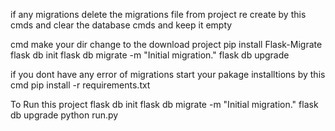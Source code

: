 if any migrations delete the migrations file from project re create by this cmds and clear the database cmds and keep it empty 



cmd make your dir change to the download project
pip install Flask-Migrate
flask db init
flask db migrate -m "Initial migration."
flask db upgrade

if you dont have any error of migrations
start your pakage installtions by this cmd
pip install -r requirements.txt

To Run this project 
flask db init
flask db migrate -m "Initial migration."
flask db upgrade
python run.py

